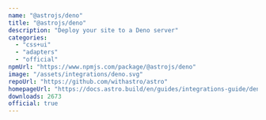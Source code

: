 ```yaml
---
name: "@astrojs/deno"
title: "@astrojs/deno"
description: "Deploy your site to a Deno server"
categories:
  - "css+ui"
  - "adapters"
  - "official"
npmUrl: "https://www.npmjs.com/package/@astrojs/deno"
image: "/assets/integrations/deno.svg"
repoUrl: "https://github.com/withastro/astro"
homepageUrl: "https://docs.astro.build/en/guides/integrations-guide/deno/"
downloads: 2673
official: true
---
```

